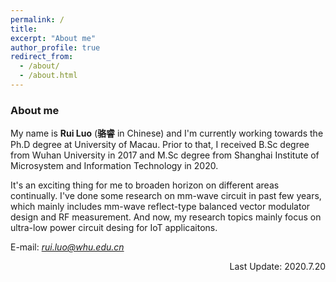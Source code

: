 ```yaml
---
permalink: /
title: 
excerpt: "About me"
author_profile: true
redirect_from: 
  - /about/
  - /about.html
---
```

### About me

My name is **Rui Luo** (**骆睿** in Chinese) and I'm currently working towards the Ph.D degree at University of Macau. Prior to that, I received B.Sc degree from Wuhan University in 2017 and M.Sc degree from Shanghai Institute of Microsystem and Information Technology in 2020.

It's an exciting thing for me to broaden horizon on different areas continually. I've done some research on mm-wave circuit in past few years, which mainly includes mm-wave reflect-type balanced vector modulator design and RF measurement. And now, my research topics mainly focus on ultra-low power circuit desing for IoT applicaitons.


E-mail: *rui.luo@whu.edu.cn*

<p align="right"> Last Update: 2020.7.20 </p>
